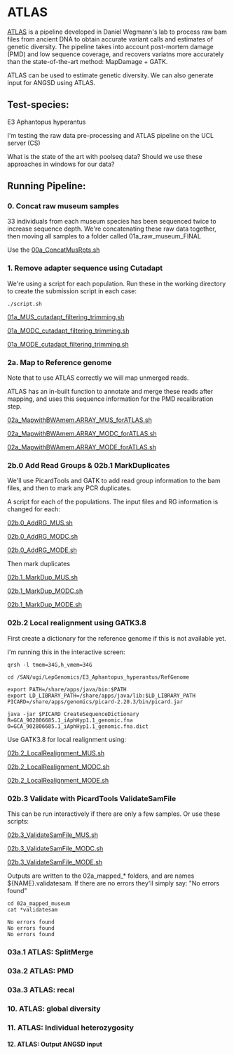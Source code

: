 # ATLAS

[ATLAS](https://bitbucket.org/wegmannlab/atlas/wiki/Home) is a pipeline developed in Daniel Wegmann's lab to process raw bam files from ancient DNA to obtain accurate variant calls and estimates of genetic diversity. 
The pipeline takes into account post-mortem damage (PMD) and low sequence coverage, and recovers variatns more accurately than the state-of-the-art method: MapDamage + GATK. 

ATLAS can be used to estimate genetic diversity. We can also generate input for ANGSD using ATLAS. 


## Test-species: 

E3 Aphantopus hyperantus

I'm testing the raw data pre-processing and ATLAS pipeline on the UCL server (CS) 




What is the state of the art with poolseq data? Should we use these approaches in windows for our data? 



## Running Pipeline: 
### 0. Concat raw museum samples 

33 individuals from each museum species has been sequenced twice to increase sequence depth. We're concatenating these raw data together, then moving all samples to a folder called 01a_raw_museum_FINAL

Use the [00a_ConcatMusRpts.sh](https://github.com/alexjvr1/VelocityUCL/blob/main/ATLAS/Scripts/00a_ConcatMusRpts.sh)

### 1. Remove adapter sequence using Cutadapt

We're using a script for each population. Run these in the working directory to create the submission script in each case: 

```
./script.sh
```

[01a_MUS_cutadapt_filtering_trimming.sh](https://github.com/alexjvr1/VelocityUCL/blob/main/ATLAS/Scripts/01a_MUS_cutadapt_filtering_trimming.sh)

[01a_MODC_cutadapt_filtering_trimming.sh](https://github.com/alexjvr1/VelocityUCL/blob/main/ATLAS/Scripts/01a_MODC_cutadapt_filtering_trimming.sh)

[01a_MODE_cutadapt_filtering_trimming.sh](https://github.com/alexjvr1/VelocityUCL/blob/main/ATLAS/Scripts/01a_MODE_cutadapt_filtering_trimming.sh)



### 2a. Map to Reference genome

Note that to use ATLAS correctly we will map unmerged reads.

ATLAS has an in-built function to annotate and merge these reads after mapping, and uses this sequence information for the PMD recalibration step. 


[02a_MapwithBWAmem.ARRAY_MUS_forATLAS.sh](https://github.com/alexjvr1/VelocityUCL/blob/main/ATLAS/Scripts/02a_MapwithBWAmem.ARRAY_MUS_forATLAS.sh)

[02a_MapwithBWAmem.ARRAY_MODC_forATLAS.sh](https://github.com/alexjvr1/VelocityUCL/blob/main/ATLAS/Scripts/02a_MapwithBWAmem.ARRAY_MODC_forATLAS.sh)

[02a_MapwithBWAmem.ARRAY_MODE_forATLAS.sh](https://github.com/alexjvr1/VelocityUCL/blob/main/ATLAS/Scripts/02a_MapwithBWAmem.ARRAY_MODE_forATLAS.sh)



### 2b.0 Add Read Groups & 02b.1 MarkDuplicates

We'll use PicardTools and GATK to add read group information to the bam files, and then to mark any PCR duplicates. 


A script for each of the populations. The input files and RG information is changed for each: 

[02b.0_AddRG_MUS.sh](https://github.com/alexjvr1/VelocityUCL/blob/main/ATLAS/Scripts/02b.0_AddRG_MUS.sh)

[02b.0_AddRG_MODC.sh](https://github.com/alexjvr1/VelocityUCL/blob/main/ATLAS/Scripts/02b.0_AddRG_MODC.sh)

[02b.0_AddRG_MODE.sh](https://github.com/alexjvr1/VelocityUCL/blob/main/ATLAS/Scripts/02b.0_AddRG_MODE.sh)


Then mark duplicates

[02b.1_MarkDup_MUS.sh](https://github.com/alexjvr1/VelocityUCL/blob/main/ATLAS/Scripts/02b.1_MarkDup_MUS.sh)

[02b.1_MarkDup_MODC.sh](https://github.com/alexjvr1/VelocityUCL/blob/main/ATLAS/Scripts/02b.1_MarkDup_MODC.sh)

[02b.1_MarkDup_MODE.sh](https://github.com/alexjvr1/VelocityUCL/blob/main/ATLAS/Scripts/02b.1_MarkDup_MODE.sh)




### 02b.2 Local realignment using GATK3.8

First create a dictionary for the reference genome if this is not available yet.

I'm running this in the interactive screen: 
```
qrsh -l tmem=34G,h_vmem=34G

cd /SAN/ugi/LepGenomics/E3_Aphantopus_hyperantus/RefGenome

export PATH=/share/apps/java/bin:$PATH
export LD_LIBRARY_PATH=/share/apps/java/lib:$LD_LIBRARY_PATH
PICARD=/share/apps/genomics/picard-2.20.3/bin/picard.jar

java -jar $PICARD CreateSequenceDictionary R=GCA_902806685.1_iAphHyp1.1_genomic.fna O=GCA_902806685.1_iAphHyp1.1_genomic.fna.dict

```


Use GATK3.8 for local realignment using:

[02b.2_LocalRealignment_MUS.sh](https://github.com/alexjvr1/VelocityUCL/blob/main/ATLAS/Scripts/02b.2_LocalRealignment_MUS.sh)

[02b.2_LocalRealignment_MODC.sh](https://github.com/alexjvr1/VelocityUCL/blob/main/ATLAS/Scripts/02b.2_LocalRealignment_MODC.sh)

[02b.2_LocalRealignment_MODE.sh](https://github.com/alexjvr1/VelocityUCL/blob/main/ATLAS/Scripts/02b.2_LocalRealignment_MODE.sh)





### 02b.3 Validate with PicardTools ValidateSamFile

This can be run interactively if there are only a few samples. Or use these scripts: 

[02b.3_ValidateSamFile_MUS.sh](https://github.com/alexjvr1/VelocityUCL/blob/main/ATLAS/Scripts/02b.3_ValidateSamFile_MUS.sh)

[02b.3_ValidateSamFile_MODC.sh](https://github.com/alexjvr1/VelocityUCL/blob/main/ATLAS/Scripts/02b.3_ValidateSamFile_MODC.sh)

[02b.3_ValidateSamFile_MODE.sh](https://github.com/alexjvr1/VelocityUCL/blob/main/ATLAS/Scripts/02b.3_ValidateSamFile_MODE.sh)


Outputs are written to the 02a_mapped_* folders, and are names ${NAME}.validatesam. If there are no errors they'll simply say: "No errors found"


```
cd 02a_mapped_museum
cat *validatesam

No errors found
No errors found
No errors found

```



### 03a.1 ATLAS: SplitMerge





### 03a.2 ATLAS: PMD



### 03a.3 ATLAS: recal





### 10. ATLAS: global diversity



### 11. ATLAS: Individual heterozygosity




#### 12. ATLAS: Output ANGSD input







